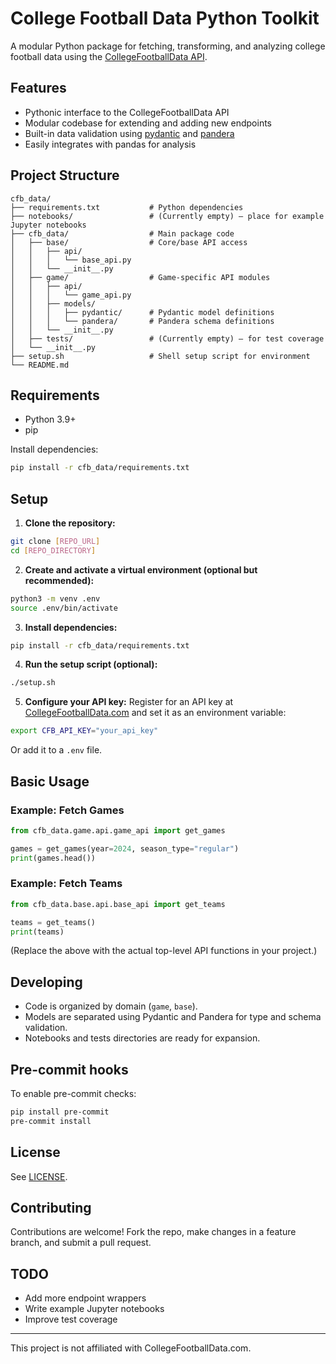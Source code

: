 # College Football Data Python Toolkit

A modular Python package for fetching, transforming, and analyzing college football data using the [CollegeFootballData API](https://apinext.collegefootballdata.com/#/).

## Features
- Pythonic interface to the CollegeFootballData API
- Modular codebase for extending and adding new endpoints
- Built-in data validation using [pydantic](https://docs.pydantic.dev/) and [pandera](https://pandera.readthedocs.io/)
- Easily integrates with pandas for analysis

## Project Structure
```
cfb_data/
├── requirements.txt           # Python dependencies
├── notebooks/                 # (Currently empty) — place for example Jupyter notebooks
├── cfb_data/                  # Main package code
│   ├── base/                  # Core/base API access
│   │   ├── api/
│   │   │   └── base_api.py
│   │   └── __init__.py
│   ├── game/                  # Game-specific API modules
│   │   ├── api/
│   │   │   └── game_api.py
│   │   ├── models/
│   │   │   ├── pydantic/      # Pydantic model definitions
│   │   │   └── pandera/       # Pandera schema definitions
│   │   └── __init__.py
│   ├── tests/                 # (Currently empty) — for test coverage
│   └── __init__.py
├── setup.sh                   # Shell setup script for environment
└── README.md
```

## Requirements
- Python 3.9+
- pip

Install dependencies:
```sh
pip install -r cfb_data/requirements.txt
```

## Setup
1. **Clone the repository:**
```sh
git clone [REPO_URL]
cd [REPO_DIRECTORY]
```
2. **Create and activate a virtual environment (optional but recommended):**
```sh
python3 -m venv .env
source .env/bin/activate
```
3. **Install dependencies:**
```sh
pip install -r cfb_data/requirements.txt
```
4. **Run the setup script (optional):**
```sh
./setup.sh
```
5. **Configure your API key:**
Register for an API key at [CollegeFootballData.com](https://collegefootballdata.com/) and set it as an environment variable:
```sh
export CFB_API_KEY="your_api_key"
```
Or add it to a `.env` file.

## Basic Usage

### Example: Fetch Games
```python
from cfb_data.game.api.game_api import get_games

games = get_games(year=2024, season_type="regular")
print(games.head())
```

### Example: Fetch Teams
```python
from cfb_data.base.api.base_api import get_teams

teams = get_teams()
print(teams)
```
(Replace the above with the actual top-level API functions in your project.)

## Developing
- Code is organized by domain (`game`, `base`).
- Models are separated using Pydantic and Pandera for type and schema validation.
- Notebooks and tests directories are ready for expansion.

## Pre-commit hooks
To enable pre-commit checks:
```sh
pip install pre-commit
pre-commit install
```

## License
See [LICENSE](LICENSE).

## Contributing
Contributions are welcome! Fork the repo, make changes in a feature branch, and submit a pull request.

## TODO
- Add more endpoint wrappers
- Write example Jupyter notebooks
- Improve test coverage

---
This project is not affiliated with CollegeFootballData.com.
